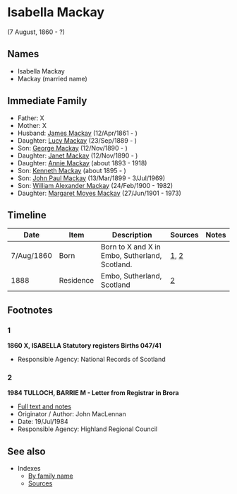 ﻿---
layout: person
subject_key: i32797554
permalink: /people/i32797554
---

# Isabella Mackay
(7 August, 1860 - ?)

## Names

* Isabella Mackay
* Mackay (married name)

## Immediate Family

* Father: X
* Mother: X
* Husband: [James Mackay](./@60572122@-james-mackay-b1861-4-12-d.md) (12/Apr/1861 - )
* Daughter: [Lucy Mackay](./@16587624@-lucy-mackay-b1889-9-23-d.md) (23/Sep/1889 - )
* Son: [George Mackay](./@72941728@-george-mackay-b1890-11-12-d.md) (12/Nov/1890 - )
* Daughter: [Janet Mackay](./@22499038@-janet-mackay-b1890-11-12-d.md) (12/Nov/1890 - )
* Daughter: [Annie Mackay](./@51252926@-annie-mackay-b1893-d1918.md) (about 1893 - 1918)
* Son: [Kenneth Mackay](./@48909111@-kenneth-mackay-b1895-d.md) (about 1895 - )
* Son: [John Paul Mackay](./@57646474@-john-paul-mackay-b1899-3-13-d1969-7-3.md) (13/Mar/1899 - 3/Jul/1969)
* Son: [William Alexander Mackay](./@9383584@-william-alexander-mackay-b1900-2-24-d1982.md) (24/Feb/1900 - 1982)
* Daughter: [Margaret Moyes Mackay](./@178005@-margaret-moyes-mackay-b1901-6-27-d1973.md) (27/Jun/1901 - 1973)

## Timeline

Date | Item | Description | Sources | Notes
---|---|---|---|---
7/Aug/1860 | Born | Born to X and X in Embo, Sutherland, Scotland. | [1](#1), [2](#2) | 
1888 | Residence | Embo, Sutherland, Scotland | [2](#2) | 

## Footnotes

### 1

**1860 X, ISABELLA Statutory registers Births 047/41**

* Responsible Agency: National Records of Scotland

### 2

**1984 TULLOCH, BARRIE M - Letter from Registrar in Brora**

* [Full text and notes](../sources/@94133243@-1984-tulloch,-barrie-m-letter-from-registrar-in-brora.md)
* Originator / Author: John MacLennan
* Date: 19/Jul/1984
* Responsible Agency: Highland Regional Council


## See also

- Indexes
  - [By family name](../index-by-family-name.md)
  - [Sources](../index-of-sources-by-title.md)
